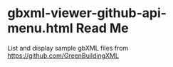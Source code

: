 
# gbxml-viewer-github-api-menu.html Read Me

List and display sample gbXML files from https://github.com/GreenBuildingXML